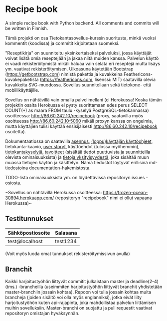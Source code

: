 # Recipe book
A simple recipe book with Python backend. All comments and commits will be written in Finnish.

Tämä projekti on osa Tietokantasovellus-kurssin suoritusta, minkä vuoksi kommentit (koodissa) ja commitit kirjoitetaan suomeksi.

"Reseptikirja" on suunniteltu yksinkertaiseksi palveluksi, jossa käyttäjät voivat lisätä omia reseptejään ja jakaa niitä muiden kanssa. Palvelun käyttö ei vaadi rekisteröitymistä mikäli haluaa vain selata eri reseptejä mutta lisäys ym. vaativat rekisteröitymisen. Ulkoasuna käytetään Bootstrap (https://getbootstrap.com) nimistä pakettia ja kuvakkeina Feathericons-kuvakepaketista (https://feathericons.com, lisenssi: MIT) saatavilla olevia kuvakkeita SVG-muodossa. Sovellus suunnitellaan sekä tietokone- että mobiilikäyttäjille.

Sovellus on nähtävillä vain omalla palvelimellani (ei Herokussa! Koska tämän projektin osalta Herokussa ei pysty suorittamaan edes perus SELECT COUNT(\*) as maara FROM taulu -kyselyä PostgreSQL-tietokannassa) osoitteessa: http://86.60.242.10/recipebook (proxy, saatavilla myös osoitteessa http://86.60.242.10:5060 mikäli proxyn kanssa on ongelmia, mutta käyttäjien tulisi käyttää ensisijaisesti http://86.60.242.10/recipebook osoitetta).

Dokumentaatiossa on saatavilla [asennus](https://github.com/Vilthsu/recipebook/blob/master/documentation/asennus.md), [(loppu)käyttäjän käyttöohjeet](https://github.com/Vilthsu/recipebook/blob/master/documentation/kayttajan-ohjeet.md), tietokanta-kaavio, [user storyt](https://github.com/Vilthsu/recipebook/blob/master/documentation/user-storyt.md), käyttöehdot (tulossa myöhemmin), [tietokantakyselyjä](https://github.com/Vilthsu/recipebook/blob/master/documentation/tietokantakyselyja.md), [tavoitteet](https://github.com/Vilthsu/recipebook/blob/master/documentation/tavoitteet.md) (sisältää tiedot puuttuvista ja suunnitteilla olevista ominaisuuksista) ja [tietoja yksityisyydestä](https://github.com/Vilthsu/recipebook/blob/master/documentation/yksityisyys.md), joka sisältää muun muassa tietojen käytön ja käsittelyn. Nämä tiedostot löytyvät erillisinä md-tiedostoina documentation-hakemistosta.

TODO-lista ominaisuuksista ym. on löydettävissä repositoryn issues -osiosta.

~Sovellus on nähtävillä Herokussa osoitteessa: https://frozen-ocean-30894.herokuapp.com/ (repositoryn "recipebook" nimi ei ollut vapaana Herokussa)~

## Testitunnukset
| Sähköpostiosoite | Salasana |
|------------------|----------|
| test@localhost   | test1234 |

(Voit myös luoda omat tunnukset rekisteröitymissivun avulla)

## Branchit
Kaikki harjoitustyöhön liittyvät commitit julkaistaan master ja deadline(2-4) (tms.) -brancheilla (useimmiten harjoitustyöhön liittyvät branchit yhdistetään master-branchiin jossain kohtaa). Repoon voi tulla jossain kohtaa muita brancheja (joiden sisältö voi olla myös englanniksi), jotka eivät liity harjoitustyöhön kuten api-rajapinta, joka mahdollistaa palvelun liittämisen muihin sovelluksiin. Master-branchi on suojattu ja pull requestit vaativat repositoryn omistajan hyväksynnän.
